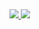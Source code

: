 <a href="https://codecov.io/gh/Sotnikov89/car_accident">
  <img src="https://codecov.io/gh/Sotnikov89/car_accident/branch/main/graph/badge.svg" />
</a>
<a href="https://travis-ci.com/github/Sotnikov89/car_accident">
  <img src="https://travis-ci.com/Sotnikov89/car_accident.svg?branch=main" />
</a>
